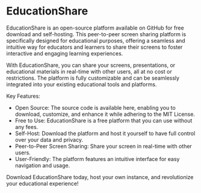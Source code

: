 # EducationShare

EducationShare is an open-source platform available on GitHub for free download and self-hosting. This peer-to-peer screen sharing platform is specifically designed for educational purposes, offering a seamless and intuitive way for educators and learners to share their screens to foster interactive and engaging learning experiences.

With EducationShare, you can share your screens, presentations, or educational materials in real-time with other users, all at no cost or restrictions. The platform is fully customizable and can be seamlessly integrated into your existing educational tools and platforms.

Key Features:
- Open Source: The source code is available here, enabling you to download, customize, and enhance it while adhering to the MIT License.
- Free to Use: EducationShare is a free platform that you can use without any fees.
- Self-Host: Download the platform and host it yourself to have full control over your data and privacy.
- Peer-to-Peer Screen Sharing: Share your screen in real-time with other users.
- User-Friendly: The platform features an intuitive interface for easy navigation and usage.

Download EducationShare today, host your own instance, and revolutionize your educational experience!
